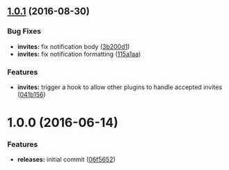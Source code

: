 <a name="1.0.1"></a>
## [1.0.1](https://github.com/hypeJunction/Elgg-users_invite/compare/1.0.0...v1.0.1) (2016-08-30)


### Bug Fixes

* **invites:** fix notification body ([3b200d1](https://github.com/hypeJunction/Elgg-users_invite/commit/3b200d1))
* **invites:** fix notification formatting ([115a1aa](https://github.com/hypeJunction/Elgg-users_invite/commit/115a1aa))

### Features

* **invites:** trigger a hook to allow other plugins to handle accepted invites ([041b156](https://github.com/hypeJunction/Elgg-users_invite/commit/041b156))



<a name="1.0.0"></a>
# 1.0.0 (2016-06-14)


### Features

* **releases:** initial commit ([06f5652](https://github.com/hypeJunction/Elgg-users_invite/commit/06f5652))



